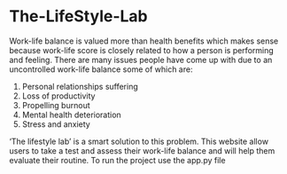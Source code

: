 # The-LifeStyle-Lab
Work-life balance is valued more than health benefits which makes sense because work-life score is closely related to how a person is performing and feeling. There are many issues people have come up with due to an uncontrolled work-life balance some of which are:
1. Personal relationships suffering 
2. Loss of productivity
3. Propelling burnout  
4. Mental health deterioration
5. Stress and anxiety

‘The lifestyle lab’ is a smart solution to this problem. This website allow users to take a test and assess their work-life balance and will help them evaluate their routine. 
To run the project use the app.py file
